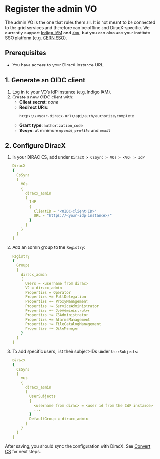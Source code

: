 # Register the admin VO

The admin VO is the one that rules them all.
It is not meant to be connected to the grid services and therefore can be offline and DiracX-specific.
We currently support [Indigo IAM](https://indigo-iam.github.io/) and [dex](https://dexidp.io), but you can also use your institute SSO platform (e.g. [CERN SSO](https://sso-management.web.cern.ch)).

## Prerequisites

- You have access to your DiracX instance URL.

## 1. Generate an OIDC client

1. Log in to your VO’s IdP instance (e.g. Indigo IAM).
2. Create a new OIDC client with:
   - **Client secret**: _none_
   - **Redirect URIs**:
     ```
     https://<your‑diracx‑url>/api/auth/authorize/complete
     ```
   - **Grant type**: `authorization_code`
   - **Scope**: at minimum `openid`, `profile` and `email`

## 2. Configure DiracX

1. In your DIRAC CS, add under `DiracX > CsSync > VOs > <VO> > IdP`:

   ```yaml
   DiracX
   {
     CsSync
     {
       VOs
       {
         diracx_admin
         {
           IdP
           {
             ClientID = "<OIDC‑client‑ID>"
             URL = "https://<your‑idp‑instance>/"
           }
         }
       }
     }
   }
   ```

2. Add an admin group to the `Registry`:

   ```yaml
   Registry
   {
     Groups
     {
       diracx_admin
       {
         Users = <username from dirac>
         VO = diracx_admin
         Properties = Operator
         Properties += FullDelegation
         Properties += ProxyManagement
         Properties += ServiceAdministrator
         Properties += JobAdministrator
         Properties += CSAdministrator
         Properties += AlarmsManagement
         Properties += FileCatalogManagement
         Properties += SiteManager
       }
     }
   }
   ```

3. To add specific users, list their subject‑IDs under `UserSubjects`:

   ```yaml
   DiracX
   {
     CsSync
     {
       VOs
       {
         diracx_admin
         {
           UserSubjects
           {
             <username from dirac> = <user id from the IdP instance>
             ...
           }
           DefaultGroup = diracx_admin
         }
       }
     }
   }
   ```

After saving, you should sync the configuration with DiracX.
See [Convert CS](./convert_cs.md) for next steps.
